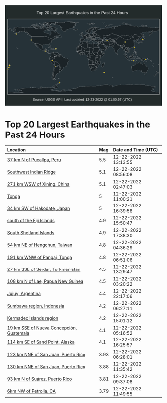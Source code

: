 ![Map](./map.png)

# Top 20 Largest Earthquakes in the Past 24 Hours

| Location | Mag | Date and Time (UTC) |
|:---|:---|:---|
| [37 km N of Pucallpa, Peru](https://earthquake.usgs.gov/earthquakes/eventpage/us6000jb2a) | 5.5 | 12-22-2022 13:13:55 |
| [Southwest Indian Ridge](https://earthquake.usgs.gov/earthquakes/eventpage/us6000jb1b) | 5.1 | 12-22-2022 08:56:08 |
| [271 km WSW of Xining, China](https://earthquake.usgs.gov/earthquakes/eventpage/us6000jazu) | 5.1 | 12-22-2022 02:47:03 |
| [Tonga](https://earthquake.usgs.gov/earthquakes/eventpage/us6000jb1r) | 5 | 12-22-2022 11:00:21 |
| [34 km SW of Hakodate, Japan](https://earthquake.usgs.gov/earthquakes/eventpage/us6000jb3w) | 5 | 12-22-2022 16:39:58 |
| [south of the Fiji Islands](https://earthquake.usgs.gov/earthquakes/eventpage/us6000jb3k) | 4.9 | 12-22-2022 15:50:47 |
| [South Shetland Islands](https://earthquake.usgs.gov/earthquakes/eventpage/us6000jb4a) | 4.9 | 12-22-2022 17:38:30 |
| [54 km NE of Hengchun, Taiwan](https://earthquake.usgs.gov/earthquakes/eventpage/us6000jb0d) | 4.8 | 12-22-2022 04:36:29 |
| [191 km WNW of Pangai, Tonga](https://earthquake.usgs.gov/earthquakes/eventpage/us6000jb0w) | 4.8 | 12-22-2022 06:51:06 |
| [27 km SSE of Serdar, Turkmenistan](https://earthquake.usgs.gov/earthquakes/eventpage/us6000jb2g) | 4.5 | 12-22-2022 13:29:47 |
| [108 km N of Lae, Papua New Guinea](https://earthquake.usgs.gov/earthquakes/eventpage/us6000jb08) | 4.5 | 12-22-2022 03:20:22 |
| [Jujuy, Argentina](https://earthquake.usgs.gov/earthquakes/eventpage/us6000jb6h) | 4.4 | 12-22-2022 22:17:06 |
| [Sumbawa region, Indonesia](https://earthquake.usgs.gov/earthquakes/eventpage/us6000jb0s) | 4.2 | 12-22-2022 06:27:11 |
| [Kermadec Islands region](https://earthquake.usgs.gov/earthquakes/eventpage/us6000jb3d) | 4.2 | 12-22-2022 15:01:12 |
| [19 km SSE of Nueva Concepción, Guatemala](https://earthquake.usgs.gov/earthquakes/eventpage/us6000jb0h) | 4.1 | 12-22-2022 05:16:52 |
| [114 km SE of Sand Point, Alaska](https://earthquake.usgs.gov/earthquakes/eventpage/us6000jb3s) | 4.1 | 12-22-2022 16:25:57 |
| [123 km NNE of San Juan, Puerto Rico](https://earthquake.usgs.gov/earthquakes/eventpage/pr2022356002) | 3.93 | 12-22-2022 06:28:01 |
| [130 km NNE of San Juan, Puerto Rico](https://earthquake.usgs.gov/earthquakes/eventpage/pr2022356004) | 3.88 | 12-22-2022 11:35:42 |
| [93 km N of Suárez, Puerto Rico](https://earthquake.usgs.gov/earthquakes/eventpage/pr2022356003) | 3.81 | 12-22-2022 09:37:08 |
| [6km NW of Petrolia, CA](https://earthquake.usgs.gov/earthquakes/eventpage/nc73823036) | 3.79 | 12-22-2022 11:49:55 |
